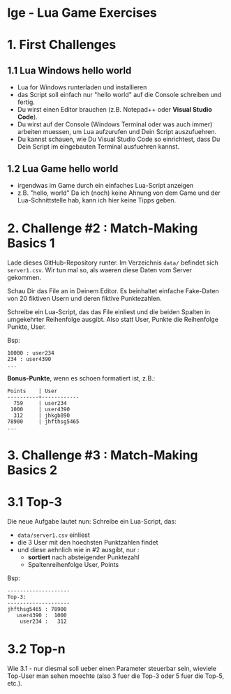 # lge - Lua Game Exercises

# 1. First Challenges 

## 1.1 Lua Windows hello world

- Lua for Windows runterladen und installieren
- das Script soll einfach nur "hello world" auf die Console schreiben und fertig.
- Du wirst einen Editor brauchen (z.B. Notepad++ oder **Visual Studio Code**).
- Du wirst auf der Console (Windows Terminal oder was auch immer) arbeiten muessen, um Lua aufzurufen und Dein Script auszufuehren.
- Du kannst schauen, wie Du Visual Studio Code so einrichtest, dass Du Dein Script im eingebauten Terminal ausfuehren kannst.

## 1.2 Lua Game hello world
- irgendwas im Game durch ein einfaches Lua-Script anzeigen
- z.B. "hello, world"
Da ich (noch) keine Ahnung von dem Game und der Lua-Schnittstelle hab, kann ich hier keine Tipps geben.

# 2. Challenge #2 : Match-Making Basics 1
Lade dieses GitHub-Repository runter. Im Verzeichnis `data/` befindet sich `server1.csv`. Wir tun mal so, als waeren diese Daten vom Server gekommen.

Schau Dir das File an in Deinem Editor. Es beinhaltet einfache Fake-Daten von 20 fiktiven Usern und deren fiktive Punktezahlen.

Schreibe ein Lua-Script, das das File einliest und die beiden Spalten in umgekehrter Reihenfolge ausgibt. Also statt User, Punkte die Reihenfolge Punkte, User.

Bsp:

```
10000 : user234
234 : user4390
...
```

**Bonus-Punkte**, wenn es schoen formatiert ist, z.B.:

```
Points    | User
----------+------------
  759     | user234
 1000     | user4390
  312     | jhkgb890
78900     | jhfthsg5465
...

```


# 3. Challenge #3 : Match-Making Basics 2

# 3.1 Top-3
Die neue Aufgabe lautet nun: Schreibe ein Lua-Script, das:

- `data/server1.csv` einliest
- die 3 User mit den hoechsten Punktzahlen findet
- und diese aehnlich wie in #2 ausgibt, nur : 
  - **sortiert** nach absteigender Punktezahl
  - Spaltenreihenfolge User, Points

Bsp:

```
--------------------
Top-3:
--------------------
jhfthsg5465 : 78900
   user4390 :  1000
    user234 :   312
```


# 3.2 Top-n
Wie 3.1 - nur diesmal soll ueber einen Parameter steuerbar sein, wieviele Top-User man sehen moechte (also 3 fuer die Top-3 oder 5 fuer die Top-5, etc.).
